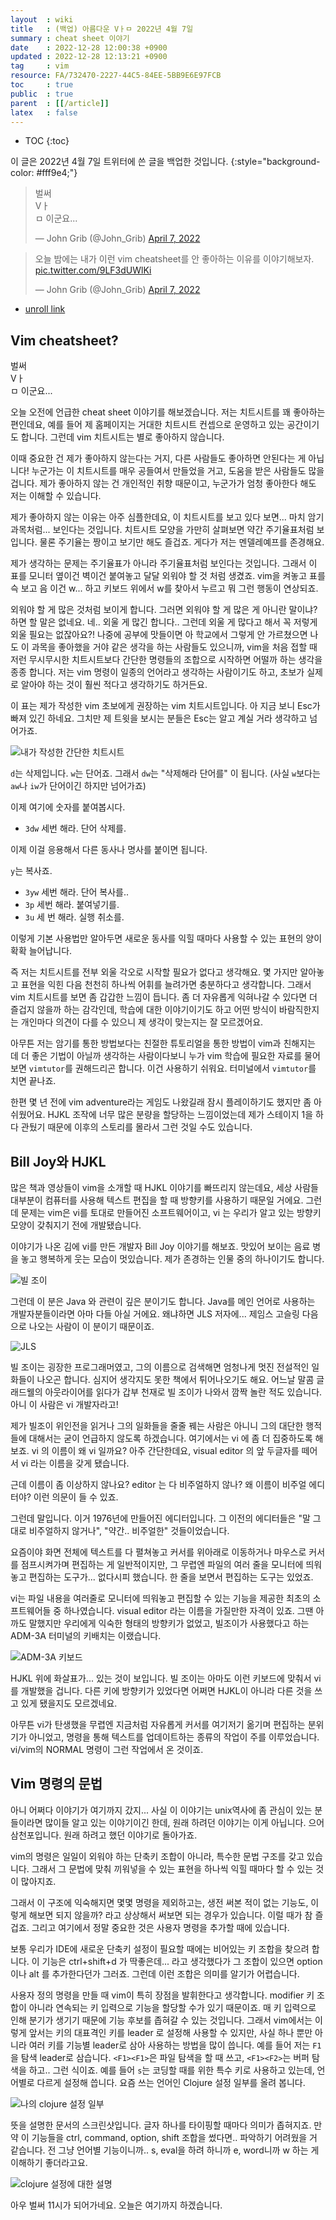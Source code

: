 ```yaml
---
layout  : wiki
title   : (백업) 아름다운 Vㅏㅁ 2022년 4월 7일
summary : cheat sheet 이야기
date    : 2022-12-28 12:00:38 +0900
updated : 2022-12-28 12:13:21 +0900
tag     : vim
resource: FA/732470-2227-44C5-84EE-5BB9E6E97FCB
toc     : true
public  : true
parent  : [[/article]]
latex   : false
---
```

* TOC
{:toc}

>
이 글은 2022년 4월 7일 트위터에 쓴 글을 백업한 것입니다.
{:style="background-color: #fff9e4;"}

<blockquote class="twitter-tweet"><p lang="ko" dir="ltr">벌써<br>Vㅏ<br>ㅁ 이군요...</p>&mdash; John Grib (@John_Grib) <a href="https://twitter.com/John_Grib/status/1512049540135747584?ref_src=twsrc%5Etfw">April 7, 2022</a></blockquote> <script async src="https://platform.twitter.com/widgets.js" charset="utf-8"></script>

<blockquote class="twitter-tweet"><p lang="ko" dir="ltr">오늘 밤에는 내가 이런 vim cheatsheet를 안 좋아하는 이유를 이야기해보자. <a href="https://t.co/9LF3dUWlKi">pic.twitter.com/9LF3dUWlKi</a></p>&mdash; John Grib (@John_Grib) <a href="https://twitter.com/John_Grib/status/1511874950855946244?ref_src=twsrc%5Etfw">April 7, 2022</a></blockquote> <script async src="https://platform.twitter.com/widgets.js" charset="utf-8"></script>

- [unroll link](https://threadreaderapp.com/thread/1512049540135747584.html )

## Vim cheatsheet?

벌써  
Vㅏ  
ㅁ 이군요...

오늘 오전에 언급한 cheat sheet 이야기를 해보겠습니다. 저는 치트시트를 꽤 좋아하는 편인데요, 예를 들어 제 홈페이지는 거대한 치트시트 컨셉으로 운영하고 있는 공간이기도 합니다. 그런데 vim 치트시트는 별로 좋아하지 않습니다.

이때 중요한 건 제가 좋아하지 않는다는 거지, 다른 사람들도 좋아하면 안된다는 게 아닙니다! 누군가는 이 치트시트를 매우 공들여서 만들었을 거고, 도움을 받은 사람들도 많을 겁니다. 제가 좋아하지 않는 건 개인적인 취향 때문이고, 누군가가 엄청 좋아한다 해도 저는 이해할 수 있습니다.

제가 좋아하지 않는 이유는 아주 심플한데요, 이 치트시트를 보고 있다 보면... 마치 암기과목처럼... 보인다는 것입니다. 치트시트 모양을 가만히 살펴보면 약간 주기율표처럼 보입니다. 물론 주기율는 짱이고 보기만 해도 즐겁죠. 게다가 저는 멘델레예프를 존경해요.

제가 생각하는 문제는 주기율표가 아니라 주기율표처럼 보인다는 것입니다. 그래서 이 표를 모니터 옆이건 벽이건 붙여놓고 달달 외워야 할 것 처럼 생겼죠. vim을 켜놓고 표를 슥 보고 음 이건 w... 하고 키보드 위에서 w를 찾아서 누르고 뭐 그런 행동이 연상되죠.

외워야 할 게 많은 것처럼 보이게 합니다. 그러면 외워야 할 게 많은 게 아니란 말이냐? 하면 할 말은 없네요. 네.. 외울 게 많긴 합니다.. 그런데 외울 게 많다고 해서 꼭 저렇게 외울 필요는 없잖아요?! 나중에 공부에 맛들이면 아 학교에서 그렇게 안 가르쳤으면 나도 이 과목을 좋아했을 거야 같은 생각을 하는 사람들도 있으니까, vim을 처음 접할 때 저런 무시무시한 치트시트보다 간단한 명령들의 조합으로 시작하면 어떨까 하는 생각을 종종 합니다. 저는 vim 명령이 일종의 언어라고 생각하는 사람이기도 하고, 초보가 실제로 알아야 하는 것이 훨씬 적다고 생각하기도 하거든요.

이 표는 제가 작성한 vim 초보에게 권장하는 vim 치트시트입니다. 아 지금 보니 Esc가 빠져 있긴 하네요. 그치만 제 트윗을 보시는 분들은 Esc는 알고 계실 거라 생각하고 넘어가죠.

![내가 작성한 간단한 치트시트]( /resource/FA/732470-2227-44C5-84EE-5BB9E6E97FCB/209750675-77243f9b-8a7c-4bf9-9791-1019ccbec04f.png )

`d`는 삭제입니다. `w`는 단어죠. 그래서 `dw`는 "삭제해라 단어를" 이 됩니다. (사실 `w`보다는 `aw`나 `iw`가 단어이긴 하지만 넘어가죠)

이제 여기에 숫자를 붙여봅시다.

- `3dw` 세번 해라. 단어 삭제를.

이제 이걸 응용해서 다른 동사나 명사를 붙이면 됩니다.

`y`는 복사죠.

- `3yw` 세번 해라. 단어 복사를.. 
- `3p` 세번 해라. 붙여넣기를.
- `3u` 세 번 해라. 실행 취소를.

이렇게 기본 사용법만 알아두면 새로운 동사를 익힐 때마다 사용할 수 있는 표현의 양이 확확 늘어납니다.

즉 저는 치트시트를 전부 외울 각오로 시작할 필요가 없다고 생각해요. 몇 가지만 알아놓고 표현을 익힌 다음 천천히 하나씩 어휘를 늘려가면 충분하다고 생각합니다. 그래서 vim 치트시트를 보면 좀 갑갑한 느낌이 듭니다. 좀 더 자유롭게 익혀나갈 수 있다면 더 즐겁지 않을까 하는 감각인데, 학습에 대한 이야기이기도 하고 어떤 방식이 바람직한지는 개인마다 의견이 다를 수 있으니 제 생각이 맞는지는 잘 모르겠어요. 

아무튼 저는 암기를 통한 방법보다는 친절한 튜토리얼을 통한 방법이 vim과 친해지는 데 더 좋은 기법이 아닐까 생각하는 사람이다보니 누가 vim 학습에 필요한 자료를 물어보면 `vimtutor`를 권해드리곤 합니다. 이건 사용하기 쉬워요. 터미널에서 `vimtutor`를 치면 끝나죠.

한편 몇 년 전에 vim adventure라는 게임도 나왔길래 잠시 플레이하기도 했지만 좀 아쉬웠어요.
HJKL 조작에 너무 많은 분량을 할당하는 느낌이었는데 제가 스테이지 1을 하다 관뒀기 때문에 이후의 스토리를 몰라서 그런 것일 수도 있습니다.

## Bill Joy와 HJKL

많은 책과 영상들이 vim을 소개할 때 HJKL 이야기를 빠뜨리지 않는데요, 세상 사람들 대부분이 컴퓨터를 사용해 텍스트 편집을 할 때 방향키를 사용하기 때문일 거에요. 그런데 문제는 vim은 vi를 토대로 만들어진 소프트웨어이고, vi 는 우리가 알고 있는 방향키 모양이 갖춰지기 전에 개발됐습니다.

이야기가 나온 김에 vi를 만든 개발자 Bill Joy 이야기를 해보죠. 맛있어 보이는 음료 병을 놓고 행복하게 웃는 모습이 멋있습니다. 제가 존경하는 인물 중의 하나이기도 합니다.

![빌 조이]( /resource/FA/732470-2227-44C5-84EE-5BB9E6E97FCB/209751120-ba910be0-516a-4dac-a78b-1f8be85ad597.png )

그런데 이 분은 Java 와 관련이 깊은 분이기도 합니다. Java를 메인 언어로 사용하는 개발자분들이라면 아마 다들 아실 거에요. 왜냐하면 JLS 저자에... 제임스 고슬링 다음으로 나오는 사람이 이 분이기 때문이죠.

![JLS]( /resource/FA/732470-2227-44C5-84EE-5BB9E6E97FCB/209751156-bba80ec1-5b19-4b5f-b579-06417b236ab6.png )

빌 조이는 굉장한 프로그래머였고, 그의 이름으로 검색해면 엄청나게 멋진 전설적인 일화들이 나오곤 합니다. 심지어 생각지도 못한 책에서 튀어나오기도 해요. 어느날 말콤 글래드웰의 아웃라이어를 읽다가 갑부 천재로 빌 조이가 나와서 깜짝 놀란 적도 있습니다. 아니 이 사람은 vi 개발자라고!

제가 빌조이 위인전을 읽거나 그의 일화들을 줄줄 꿰는 사람은 아니니 그의 대단한 행적들에 대해서는 굳이 언급하지 않도록 하겠습니다. 여기에서는 vi 에 좀 더 집중하도록 해보죠. vi 의 이름이 왜 vi 일까요? 아주 간단한데요, visual editor 의 앞 두글자를 떼어서 vi 라는 이름을 갖게 됐습니다.

근데 이름이 좀 이상하지 않나요? editor 는 다 비주얼하지 않나? 왜 이름이 비주얼 에디터야? 이런 의문이 들 수 있죠.

그런데 말입니다. 이거 1976년에 만들어진 에디터입니다. 그 이전의 에디터들은 "말 그대로 비주얼하지 않거나", "약간.. 비주얼한" 것들이었습니다.

요즘이야 화면 전체에 텍스트를 다 펼쳐놓고 커서를 위아래로 이동하거나 마우스로 커서를 점프시켜가며 편집하는 게 일반적이지만, 그 무렵엔 파일의 여러 줄을 모니터에 띄워놓고 편집하는 도구가... 없다시피 했습니다. 한 줄을 보면서 편집하는 도구는 있었죠.

vi는 파일 내용을 여러줄로 모니터에 띄워놓고 편집할 수 있는 기능을 제공한 최초의 소프트웨어들 중 하나였습니다. visual editor 라는 이름을 가질만한 자격이 있죠. 그땐 아까도 말했지만 우리에게 익숙한 형태의 방향키가 없었고, 빌조이가 사용했다고 하는 ADM-3A 터미널의 키배치는 이랬습니다.

![ADM-3A 키보드]( /resource/FA/732470-2227-44C5-84EE-5BB9E6E97FCB/209751224-5bf029b1-aef0-4eb1-8cd2-4b462a636e9d.png )

HJKL 위에 화살표가... 있는 것이 보입니다. 빌 조이는 아마도 이런 키보드에 맞춰서 vi를 개발했을 겁니다. 다른 키에 방향키가 있었다면 어쩌면 HJKL이 아니라 다른 것을 쓰고 있게 됐을지도 모르겠네요.

아무튼 vi가 탄생했을 무렵엔 지금처럼 자유롭게 커서를 여기저기 옮기며 편집하는 분위기가 아니었고, 명령을 통해 텍스트를 업데이트하는 종류의 작업이 주를 이루었습니다. vi/vim의 NORMAL 명령이 그런 작업에서 온 것이죠.

## Vim 명령의 문법

아니 어쩌다 이야기가 여기까지 갔지... 사실 이 이야기는 unix역사에 좀 관심이 있는 분들이라면 많이들 알고 있는 이야기이긴 한데, 원래 하려던 이야기는 이게 아닙니다. 으어 삼천포입니다. 원래 하려고 했던 이야기로 돌아가죠.

vim의 명령은 일일이 외워야 하는 단축키 조합이 아니라, 특수한 문법 구조를 갖고 있습니다. 그래서 그 문법에 맞춰 끼워넣을 수 있는 표현을 하나씩 익힐 때마다 할 수 있는 것이 많아지죠.

그래서 이 구조에 익숙해지면 몇몇 명령을 제외하고는, 생전 써본 적이 없는 기능도, 이렇게 해보면 되지 않을까? 라고 상상해서 써보면 되는 경우가 있습니다. 이럴 때가 참 즐겁죠. 그리고 여기에서 정말 중요한 것은 사용자 명령을 추가할 때에 있습니다.

보통 우리가 IDE에 새로운 단축키 설정이 필요할 때에는 비어있는 키 조합을 찾으려 합니다. 이 기능은 ctrl+shift+d 가 딱좋은데... 라고 생각했다가 그 조합이 있으면 option이나 alt 를 추가한다던가 그러죠. 그런데 이런 조합은 의미를 알기가 어렵습니다.

사용자 정의 명령을 만들 때 vim이 특히 장점을 발휘한다고 생각합니다. modifier 키 조합이 아니라 연속되는 키 입력으로 기능을 할당할 수가 있기 때문이죠. 매 키 입력으로 인해 분기가 생기기 때문에 기능 후보를 좁혀갈 수 있는 것입니다. 
그래서 vim에서는 이렇게 앞서는 키의 대표격인 키를 leader 로 설정해 사용할 수 있지만, 사실 하나 뿐만 아니라 여러 키를 기능별 leader로 삼아 사용하는 방법을 많이 씁니다. 예를 들어 저는 `F1`을 탐색 leader로 삼습니다. `<F1><F1>`은 파일 탐색을 할 때 쓰고, `<F1><F2>`는 버퍼 탐색을 하고.. 
그런 식이죠. 예를 들어 `s`는 코딩할 때를 위한 특수 키로 사용하고 있는데, 언어별로 다르게 설정해 씁니다. 요즘 쓰는 언어인 Clojure 설정 일부를 올려 봅니다.

![나의 clojure 설정 일부]( /resource/FA/732470-2227-44C5-84EE-5BB9E6E97FCB/209751376-06431dfc-ad73-4715-aa1c-77ff3b40c1e3.png )

뜻을 설명한 문서의 스크린샷입니다. 글자 하나를 타이핑할 때마다 의미가 좁혀지죠. 만약 이 기능들을 ctrl, command, option, shift 조합을 썼다면.. 파악하기 어려웠을 거 같습니다. 전 그냥 언어별 기능이니까.. s, eval을 하려 하니까 e, word니까 w 하는 게 이해하기 좋더라고요.

![clojure 설정에 대한 설명]( /resource/FA/732470-2227-44C5-84EE-5BB9E6E97FCB/209751435-16ed5b64-5fb5-42ba-9bba-dee620fd6916.png )

아우 벌써 11시가 되어가네요. 오늘은 여기까지 하겠습니다.
